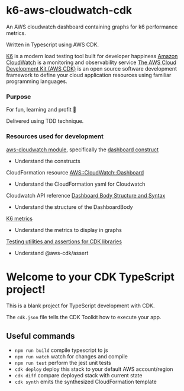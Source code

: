 # k6-aws-cloudwatch-cdk

An AWS cloudwatch dashboard containing graphs for k6 performance metrics. 

Written in Typescript using AWS CDK. 

[K6](https://github.com/loadimpact/k6) is a modern load testing tool built for developer happiness
[Amazon CloudWatch](https://aws.amazon.com/cloudwatch/) is a monitoring and observability service 
[The AWS Cloud Development Kit (AWS CDK)](https://aws.amazon.com/cdk/) is an open source software development framework to define your cloud application resources using familiar programming languages.

### Purpose
For fun, learning and profit 🤑

Delivered using TDD technique. 

### Resources used for development
[aws-cloudwatch module](https://docs.aws.amazon.com/cdk/api/latest/docs/aws-cloudwatch-readme.html), specifically the [dashboard construct](https://docs.aws.amazon.com/cdk/api/latest/docs/@aws-cdk_aws-cloudwatch.Dashboard.html)
- Understand the constructs 

CloudFormation resource [AWS::CloudWatch::Dashboard](https://docs.aws.amazon.com/AWSCloudFormation/latest/UserGuide/aws-resource-cloudwatch-dashboard.html)
- Understand the CloudFormation yaml for Cloudwatch

Cloudwatch API reference [Dashboard Body Structure and Syntax](https://docs.aws.amazon.com/AmazonCloudWatch/latest/APIReference/CloudWatch-Dashboard-Body-Structure.html)
- Understand the structure of the DashboardBody 

[K6 metrics](https://k6.io/docs/using-k6/metrics)
- Understand the metrics to display in graphs

[Testing utilities and assertions for CDK libraries](https://github.com/aws/aws-cdk/tree/master/packages/%40aws-cdk/assert)
- Understand @aws-cdk/assert
# Welcome to your CDK TypeScript project!

This is a blank project for TypeScript development with CDK.

The `cdk.json` file tells the CDK Toolkit how to execute your app.

## Useful commands

- `npm run build` compile typescript to js
- `npm run watch` watch for changes and compile
- `npm run test` perform the jest unit tests
- `cdk deploy` deploy this stack to your default AWS account/region
- `cdk diff` compare deployed stack with current state
- `cdk synth` emits the synthesized CloudFormation template
